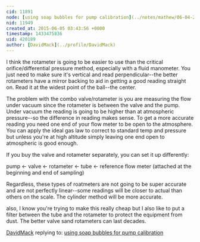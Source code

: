 ```yaml
---
cid: 11891
node: [using soap bubbles for pump calibration](../notes/mathew/06-04-2015/using-soap-bubbles-for-pump-calibration)
nid: 11949
created_at: 2015-06-05 03:43:56 +0000
timestamp: 1433475836
uid: 420189
author: [DavidMack](../profile/DavidMack)
---
```


I think the rotameter is going to be easier to use than the critical orifice/differential pressure method, especially with a fluid manometer.  You just need to make sure it's vertical and read perpendicular--the better rotameters have a mirror backing to aid in getting a good reading straight on.  Read it at the widest point of the ball--the center.

The problem with the combo valve/rotameter is you are measuring the flow under vacuum since the rotameter is between the valve and the pump.  Under vacuum the reading is going to be higher than at atmospheric pressure--so the difference in reading makes sense.  To get a more accurate reading you need one end of your flow meter to be open to the atmosphere.  You can apply the ideal gas law to correct to standard temp and pressure but unless you're at high altitude simply leaving one end open to atmospheric is good enough.   

If you buy the valve and rotameter separately, you can set it up differently: 

pump <- valve <- rotameter <- tube <- reference flow meter (attached at the beginning and end of sampling)

Regardless, these types of roatmeters are not going to be super accurate and are not perfectly linear--some readings will be closer to actual than others on the scale.  The cylinder method will be more accurate.

also, I know you're trying to make this really cheap but I also like to put a filter between the tube and the rotameter to protect the equipment from dust.  The better valve sand rotameters can last decades.

[DavidMack](../profile/DavidMack) replying to: [using soap bubbles for pump calibration](../notes/mathew/06-04-2015/using-soap-bubbles-for-pump-calibration)


